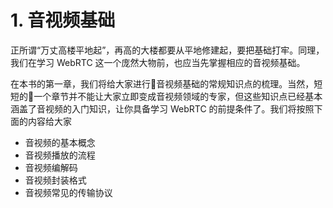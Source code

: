 # 1. 音视频基础
正所谓“万丈高楼平地起”，再高的大楼都要从平地修建起，要把基础打牢。同理，我们在学习 WebRTC 这一个庞然大物前，也应当先掌握相应的音视频基础。

在本书的第一章，我们将给大家进行音视频基础的常规知识点的梳理。当然，短短的一个章节并不能让大家立即变成音视频领域的专家，但这些知识点已经基本涵盖了音视频的入门知识，让你具备学习 WebRTC 的前提条件了。我们将按照下面的内容给大家

- 音视频的基本概念
- 音视频播放的流程
- 音视频编解码
- 音视频封装格式
- 音视频常见的传输协议


